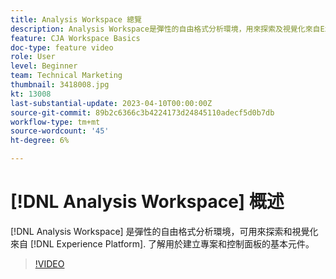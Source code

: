 ```yaml
---
title: Analysis Workspace 總覽
description: Analysis Workspace是彈性的自由格式分析環境，用來探索及視覺化來自Experience Platform的資料。
feature: CJA Workspace Basics
doc-type: feature video
role: User
level: Beginner
team: Technical Marketing
thumbnail: 3418008.jpg
kt: 13008
last-substantial-update: 2023-04-10T00:00:00Z
source-git-commit: 89b2c6366c3b4224173d24845110adecf5d0b7db
workflow-type: tm+mt
source-wordcount: '45'
ht-degree: 6%

---
```


# [!DNL Analysis Workspace] 概述

[!DNL Analysis Workspace] 是彈性的自由格式分析環境，可用來探索和視覺化來自 [!DNL Experience Platform]. 了解用於建立專案和控制面板的基本元件。

>[!VIDEO](https://video.tv.adobe.com/v/3418008/?quality=12&learn=on)